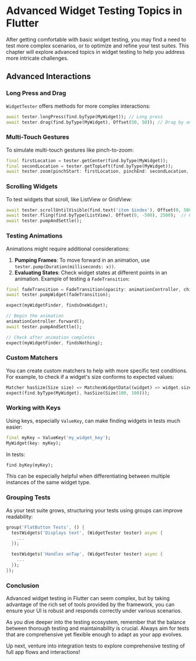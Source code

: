 # Advanced Widget Testing Topics in Flutter
After getting comfortable with basic widget testing, you may find a need to test more complex scenarios, or to optimize and refine your test suites. This chapter will explore advanced topics in widget testing to help you address more intricate challenges.

## Advanced Interactions
### Long Press and Drag
`WidgetTester` offers methods for more complex interactions:
```dart
await tester.longPress(find.byType(MyWidget)); // Long press
await tester.drag(find.byType(MyWidget), Offset(50, 50)); // Drag by an offset
```

### Multi-Touch Gestures
To simulate multi-touch gestures like pinch-to-zoom:
```dart
final firstLocation = tester.getCenter(find.byType(MyWidget));
final secondLocation = tester.getTopLeft(find.byType(MyWidget));
await tester.zoom(pinchStart: firstLocation, pinchEnd: secondLocation, scale: 2.5);
```

### Scrolling Widgets
To test widgets that scroll, like ListView or GridView:
```dart
await tester.scrollUntilVisible(find.text('item $index'), Offset(0, 500), scrollable: find.byType(Scrollable);  // Scroll by an offset
await tester.fling(find.byType(ListView), Offset(0, -500), 2500);  // Fling/quick scroll
await tester.pumpAndSettle();
```

### Testing Animations
Animations might require additional considerations:

1. **Pumping Frames**: To move forward in an animation, use `tester.pump(Duration(milliseconds: x))`.
2. **Evaluating States**: Check widget states at different points in an animation.
Example of testing a `FadeTransition`:
```dart
final fadeTransition = FadeTransition(opacity: animationController, child: MyWidget());
await tester.pumpWidget(fadeTransition);

expect(myWidgetFinder, findsOneWidget);

// Begin the animation
animationController.forward();
await tester.pumpAndSettle();

// Check after animation completes
expect(myWidgetFinder, findsNothing);
```

### Custom Matchers
You can create custom matchers to help with more specific test conditions. For example, to check if a widget's size conforms to expected values:
```dart
Matcher hasSize(Size size) => MatchesWidgetData((widget) => widget.size == size);
expect(find.byType(MyWidget), hasSize(Size(100, 100)));
```

### Working with Keys
Using keys, especially `ValueKey`, can make finding widgets in tests much easier:
```dart
final myKey = ValueKey('my_widget_key');
MyWidget(key: myKey);
```
In tests:
```dart
find.byKey(myKey);
```
This can be especially helpful when differentiating between multiple instances of the same widget type.

### Grouping Tests
As your test suite grows, structuring your tests using groups can improve readability:
```dart
group('FlatButton Tests', () {
  testWidgets('Displays text', (WidgetTester tester) async {
    ...
  });

  testWidgets('Handles onTap', (WidgetTester tester) async {
    ...
  });
});
```

### Conclusion
Advanced widget testing in Flutter can seem complex, but by taking advantage of the rich set of tools provided by the framework, you can ensure your UI is robust and responds correctly under various scenarios.

As you dive deeper into the testing ecosystem, remember that the balance between thorough testing and maintainability is crucial. Always aim for tests that are comprehensive yet flexible enough to adapt as your app evolves.

Up next, venture into integration tests to explore comprehensive testing of full app flows and interactions!
